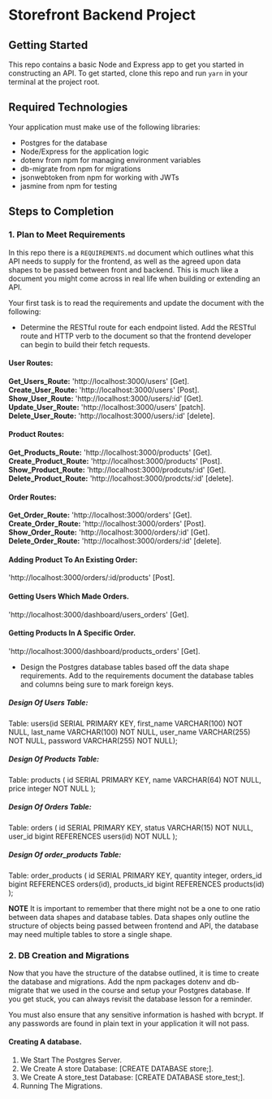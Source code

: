 # Storefront Backend Project

## Getting Started

This repo contains a basic Node and Express app to get you started in constructing an API. To get started, clone this repo and run `yarn` in your terminal at the project root.

## Required Technologies
Your application must make use of the following libraries:
- Postgres for the database
- Node/Express for the application logic
- dotenv from npm for managing environment variables
- db-migrate from npm for migrations
- jsonwebtoken from npm for working with JWTs
- jasmine from npm for testing

## Steps to Completion

### 1. Plan to Meet Requirements

In this repo there is a `REQUIREMENTS.md` document which outlines what this API needs to supply for the frontend, as well as the agreed upon data shapes to be passed between front and backend. This is much like a document you might come across in real life when building or extending an API. 

Your first task is to read the requirements and update the document with the following:
- Determine the RESTful route for each endpoint listed. Add the RESTful route and HTTP verb to the document so that the frontend developer can begin to build their fetch requests. 
#### User Routes:
**Get_Users_Route:** 'http://localhost:3000/users' [Get].  
**Create_User_Route:** 'http://localhost:3000/users' [Post].  
**Show_User_Route:** 'http://localhost:3000/users/:id' [Get].  
**Update_User_Route:** 'http://localhost:3000/users' [patch].  
**Delete_User_Route:** 'http://localhost:3000/users/:id' [delete]. 

#### Product Routes:
**Get_Products_Route:** 'http://localhost:3000/products' [Get].  
**Create_Product_Route:** 'http://localhost:3000/products' [Post].  
**Show_Product_Route:** 'http://localhost:3000/prodcuts/:id' [Get].  
**Delete_Product_Route:** 'http://localhost:3000/prodcts/:id' [delete].  

#### Order Routes:
**Get_Order_Route:** 'http://localhost:3000/orders' [Get].  
**Create_Order_Route:** 'http://localhost:3000/orders' [Post].  
**Show_Order_Route:** 'http://localhost:3000/orders/:id' [Get].  
**Delete_Order_Route:** 'http://localhost:3000/orders/:id' [delete].

#### Adding Product To An Existing Order:
'http://localhost:3000/orders/:id/products' [Post].

#### Getting Users Which Made Orders.
'http://localhost:3000/dashboard/users_orders' [Get].

#### Getting Products In A Specific Order.
'http://localhost:3000/dashboard/products_orders' [Get].

- Design the Postgres database tables based off the data shape requirements. Add to the requirements document the database tables and columns being sure to mark foreign keys.   
##### Design Of Users Table:
Table: users(id SERIAL PRIMARY KEY, first_name VARCHAR(100)  NOT NULL, last_name VARCHAR(100)  NOT NULL, user_name VARCHAR(255)  NOT NULL, password VARCHAR(255)  NOT NULL);
##### Design Of Products Table:
Table: products (
    id SERIAL PRIMARY KEY,
    name VARCHAR(64) NOT NULL,
    price integer NOT NULL
);
##### Design Of Orders Table:
Table: orders (
    id SERIAL PRIMARY KEY,
    status VARCHAR(15) NOT NULL,
    user_id bigint REFERENCES users(id)  NOT NULL
);
##### Design Of order_products Table:
Table: order_products (
    id SERIAL PRIMARY KEY,
    quantity integer,
    orders_id bigint REFERENCES orders(id),
    products_id bigint REFERENCES products(id)
);

**NOTE** It is important to remember that there might not be a one to one ratio between data shapes and database tables. Data shapes only outline the structure of objects being passed between frontend and API, the database may need multiple tables to store a single shape. 

### 2.  DB Creation and Migrations

Now that you have the structure of the databse outlined, it is time to create the database and migrations. Add the npm packages dotenv and db-migrate that we used in the course and setup your Postgres database. If you get stuck, you can always revisit the database lesson for a reminder. 

You must also ensure that any sensitive information is hashed with bcrypt. If any passwords are found in plain text in your application it will not pass.

#### Creating A database.
1. We Start The Postgres Server.
2. We Create A store Database: [CREATE DATABASE store;].
3. We Create A store_test Database: [CREATE DATABASE store_test;].
4. Running The Migrations.

